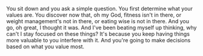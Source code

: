 You sit down and you ask a simple question. You first determine what your values are. You discover now that, oh my God, fitness isn't in there, or weight management's not in there, or eating wise is not in there. And you go, oh great, I thought it was. And I've been beating myself up thinking, why can't I stay focused on these things? It's because you keep having things more valuable to you interfere with it. And you're going to make decisions based on what you value most.